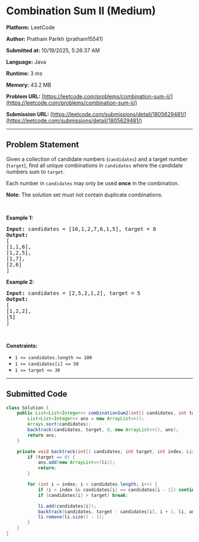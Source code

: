 
# Combination Sum II (Medium)

**Platform:** LeetCode  

**Author:** Pratham Parikh (pratham15541)  

**Submitted at:** 10/19/2025, 5:26:37 AM

**Language:** Java  

**Runtime:** 3 ms 

**Memory:** 43.2 MB  

**Problem URL:** [https://leetcode.com/problems/combination-sum-ii/](https://leetcode.com/problems/combination-sum-ii/)  

**Submission URL:** [https://leetcode.com/submissions/detail/1805629481/](https://leetcode.com/submissions/detail/1805629481/)  

---

## Problem Statement
<p>Given a collection of candidate numbers (<code>candidates</code>) and a target number (<code>target</code>), find all unique combinations in <code>candidates</code>&nbsp;where the candidate numbers sum to <code>target</code>.</p>

<p>Each number in <code>candidates</code>&nbsp;may only be used <strong>once</strong> in the combination.</p>

<p><strong>Note:</strong>&nbsp;The solution set must not contain duplicate combinations.</p>

<p>&nbsp;</p>
<p><strong class="example">Example 1:</strong></p>

<pre>
<strong>Input:</strong> candidates = [10,1,2,7,6,1,5], target = 8
<strong>Output:</strong> 
[
[1,1,6],
[1,2,5],
[1,7],
[2,6]
]
</pre>

<p><strong class="example">Example 2:</strong></p>

<pre>
<strong>Input:</strong> candidates = [2,5,2,1,2], target = 5
<strong>Output:</strong> 
[
[1,2,2],
[5]
]
</pre>

<p>&nbsp;</p>
<p><strong>Constraints:</strong></p>

<ul>
	<li><code>1 &lt;=&nbsp;candidates.length &lt;= 100</code></li>
	<li><code>1 &lt;=&nbsp;candidates[i] &lt;= 50</code></li>
	<li><code>1 &lt;= target &lt;= 30</code></li>
</ul>


---

## Submitted Code
```java
class Solution {
    public List<List<Integer>> combinationSum2(int[] candidates, int target) {
        List<List<Integer>> ans = new ArrayList<>();
        Arrays.sort(candidates);
        backtrack(candidates, target, 0, new ArrayList<>(), ans);
        return ans;
    }

    private void backtrack(int[] candidates, int target, int index, List<Integer> li, List<List<Integer>> ans) {
        if (target == 0) {
            ans.add(new ArrayList<>(li));
            return;
        }

        for (int i = index; i < candidates.length; i++) {
            if (i > index && candidates[i] == candidates[i - 1]) continue; 
            if (candidates[i] > target) break;

            li.add(candidates[i]);
            backtrack(candidates, target - candidates[i], i + 1, li, ans);
            li.remove(li.size() - 1);
        }
    }
}

```
